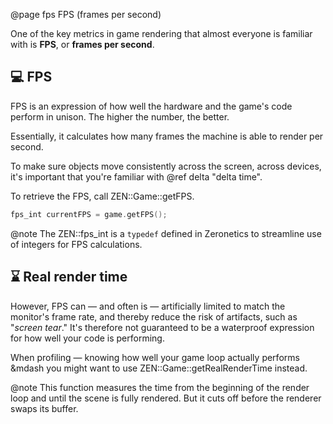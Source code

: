 @page fps FPS (frames per second)

One of the key metrics in game rendering that almost everyone
is familiar with is **FPS**, or **frames per second**.

## 💻 FPS

FPS is an expression of how well the hardware and the game's
code perform in unison. The higher the number, the better.

Essentially, it calculates how many frames the machine is able
to render per second.

To make sure objects move consistently across the screen, across
devices, it's important that you're familiar with @ref delta "delta time".

To retrieve the FPS, call ZEN::Game::getFPS.

````cpp
fps_int currentFPS = game.getFPS();
````

@note The ZEN::fps_int is a ``typedef`` defined in Zeronetics
to streamline use of integers for FPS calculations.

## ⌛ Real render time

However, FPS can &mdash; and often is &mdash; artificially
limited to match the monitor's frame rate, and thereby reduce
the risk of artifacts, such as "_screen tear_." It's therefore
not guaranteed to be a waterproof expression for how well your
code is performing.

When profiling &mdash; knowing how well your
game loop actually performs &mdash you might want to use
ZEN::Game::getRealRenderTime instead.

@note This function measures the time from the beginning of the
render loop and until the scene is fully rendered. But it
cuts off before the renderer swaps its buffer.

